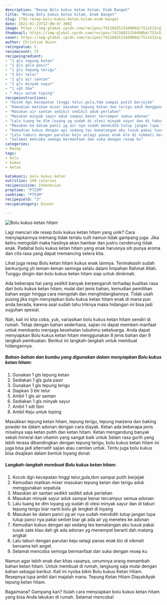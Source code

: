 ```yaml
---
description: "Resep Bolu kukus ketan hitam, Enak Banget"
title: "Resep Bolu kukus ketan hitam, Enak Banget"
slug: 1792-resep-bolu-kukus-ketan-hitam-enak-banget
date: 2021-01-23T12:00:47.390Z
image: https://img-global.cpcdn.com/recipes/74216825154490bd/751x532cq70/bolu-kukus-ketan-hitam-foto-resep-utama.jpg
thumbnail: https://img-global.cpcdn.com/recipes/74216825154490bd/751x532cq70/bolu-kukus-ketan-hitam-foto-resep-utama.jpg
cover: https://img-global.cpcdn.com/recipes/74216825154490bd/751x532cq70/bolu-kukus-ketan-hitam-foto-resep-utama.jpg
author: Christian Quinn
ratingvalue: 5
reviewcount: 15
recipeingredient:
- "1 gls tepung ketan"
- "1 gls gula pasir"
- "1 gls tepung terigu"
- "3 btr telur"
- "1 gls air santan"
- "1 gls minyak sayur"
- "1 sdt tbm"
- " Keju untuk toping"
recipeinstructions:
- "Kocok dgn kecepatan tinggi telur,gula,tbm sampai putih berjejak"
- "Kemudian matikan mixer masukan tepung ketan dan terigu aduk menggunakan sepatula"
- "Masukan air santan sedikit sedikit aduk perlahan"
- "Masukan minyak sayur aduk sampai benar tercampur semua adonan"
- "Lalu tuang ke dlm loyang yg sudah di olesi minyak sayur dan di taburi tepung terigu biar nanti bolu gk lengket di loyang"
- "Masukan ke dalam panci yg air nya sudah mendidih tutup jangan lupa tutup panci nya pakai serbet biar gk ada air yg menetes ke adonan"
- "Kemudian kukus dengan api sedang tes kematangan aku tusuk pakai tusuk sate klau dah gk ada adonan yg menempel berarti dah matang angkat"
- "Lalu taburi dengan parutan keju selagi panas enak klo di nikmati bersama teh anget."
- "Selamat mencoba semoga bermanfaat dan suka dengan resep ku"
categories:
- Resep
tags:
- bolu
- kukus
- ketan

katakunci: bolu kukus ketan 
nutrition: 249 calories
recipecuisine: Indonesian
preptime: "PT22M"
cooktime: "PT53M"
recipeyield: "3"
recipecategory: Dinner

---
```



![Bolu kukus ketan hitam](https://img-global.cpcdn.com/recipes/74216825154490bd/751x532cq70/bolu-kukus-ketan-hitam-foto-resep-utama.jpg)

Lagi mencari ide resep bolu kukus ketan hitam yang unik? Cara menyiapkannya memang tidak terlalu sulit namun tidak gampang juga. Jika keliru mengolah maka hasilnya akan hambar dan justru cenderung tidak enak. Padahal bolu kukus ketan hitam yang enak harusnya sih punya aroma dan cita rasa yang dapat memancing selera kita.

Lihat juga resep Bolu ketan hitam kukus enak lainnya. Terimakasih sudah berkunjung yh teman-teman semoga selalu dalam limpahan Rahmat Allah. Tunggu dingin dan bolu kukus ketan hitam siap untuk dinikmati.

Ada beberapa hal yang sedikit banyak berpengaruh terhadap kualitas rasa dari bolu kukus ketan hitam, mulai dari jenis bahan, kemudian pemilihan bahan segar hingga cara mengolah dan menghidangkannya. Tidak usah pusing jika ingin menyiapkan bolu kukus ketan hitam enak di mana pun anda berada, karena asal sudah tahu triknya maka hidangan ini bisa jadi suguhan spesial.


Nah, kali ini kita coba, yuk, variasikan bolu kukus ketan hitam sendiri di rumah. Tetap dengan bahan sederhana, sajian ini dapat memberi manfaat untuk membantu menjaga kesehatan tubuhmu sekeluarga. Anda dapat menyiapkan Bolu kukus ketan hitam menggunakan 8 jenis bahan dan 9 langkah pembuatan. Berikut ini langkah-langkah untuk membuat hidangannya.

<!--inarticleads1-->

##### Bahan-bahan dan bumbu yang digunakan dalam menyiapkan Bolu kukus ketan hitam:

1. Gunakan 1 gls tepung ketan
1. Sediakan 1 gls gula pasir
1. Gunakan 1 gls tepung terigu
1. Siapkan 3 btr telur
1. Ambil 1 gls air santan
1. Sediakan 1 gls minyak sayur
1. Ambil 1 sdt tbm
1. Ambil  Keju untuk toping


Masukkan tepung ketan hitam, tepung terigu, tepung maizena dan baking powder ke dalam adonan dengan cara diayak. Ketan ada beberapa jenis misalnya saja ketan putih dan ketan hitam. Ketan mengandung banyak sekali mineral dan vitamin yang sangat baik untuk Selain rasa gurih yang lebih terasa dibandingkan dengan tepung terigu, bolu kukus ketan hitam ini juga bisa jadi alternatif sajian atau camilan untuk. Tentu juga bolu kukus bisa disajikan dalam bentuk loyang donat. 

<!--inarticleads2-->

##### Langkah-langkah membuat Bolu kukus ketan hitam:

1. Kocok dgn kecepatan tinggi telur,gula,tbm sampai putih berjejak
1. Kemudian matikan mixer masukan tepung ketan dan terigu aduk menggunakan sepatula
1. Masukan air santan sedikit sedikit aduk perlahan
1. Masukan minyak sayur aduk sampai benar tercampur semua adonan
1. Lalu tuang ke dlm loyang yg sudah di olesi minyak sayur dan di taburi tepung terigu biar nanti bolu gk lengket di loyang
1. Masukan ke dalam panci yg air nya sudah mendidih tutup jangan lupa tutup panci nya pakai serbet biar gk ada air yg menetes ke adonan
1. Kemudian kukus dengan api sedang tes kematangan aku tusuk pakai tusuk sate klau dah gk ada adonan yg menempel berarti dah matang angkat
1. Lalu taburi dengan parutan keju selagi panas enak klo di nikmati bersama teh anget.
1. Selamat mencoba semoga bermanfaat dan suka dengan resep ku


Namun agar lebih enak dan khas rasanya, umumnya orang menambah bahan ketan hitam. Untuk membuat di rumah, langsung saja mulai dengan bahan sebagai berikut. Kali ini nyoba bikin Bolu kukus Ketan Hitam. Resepnya lupa ambil dari majalah mana. Tepung Ketan Hitam DiayakAyak tepung ketan hitam. 

Bagaimana? Gampang kan? Itulah cara menyiapkan bolu kukus ketan hitam yang bisa Anda lakukan di rumah. Selamat mencoba!
